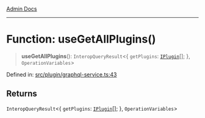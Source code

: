 [Admin Docs](/)

---

# Function: useGetAllPlugins()

> **useGetAllPlugins**(): `InteropQueryResult`\<\{ `getPlugins`: [`IPlugin`](../interfaces/IPlugin.md)[]; \}, `OperationVariables`\>

Defined in: [src/plugin/graphql-service.ts:43](https://github.com/PalisadoesFoundation/talawa-admin/blob/main/src/plugin/graphql-service.ts#L43)

## Returns

`InteropQueryResult`\<\{ `getPlugins`: [`IPlugin`](../interfaces/IPlugin.md)[]; \}, `OperationVariables`\>
